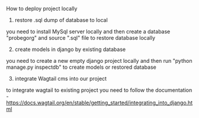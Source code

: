 How to deploy project locally

1. restore .sql dump of database to local 

you need to install MySql server locally and then create a database "probegorg" and source ".sql" file to restore 
database locally

2. create models in django by existing database

you need to create a new empty django project locally and then run "python manage.py inspectdb" to create models
or restored database

3. integrate Wagtail cms into our project

to integrate wagtail to existing project you need to follow the documentation - 
https://docs.wagtail.org/en/stable/getting_started/integrating_into_django.html
